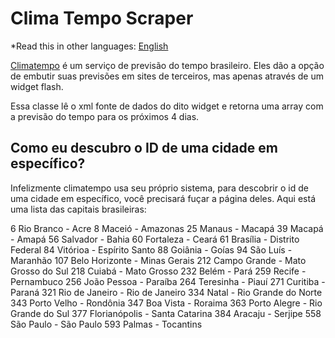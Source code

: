 
# Clima Tempo Scraper

*Read this in other languages: [English](README.md)

[Climatempo](http://www.climatempo.com.br) é um serviço de previsão do tempo brasileiro.
Eles dão a opção de embutir suas previsões em sites de terceiros, mas apenas através de um widget flash.

Essa classe lê o xml fonte de dados do dito widget e retorna uma array com a previsão do tempo para os próximos 4 dias.

## Como eu descubro o ID de uma cidade em específico?

Infelizmente climatempo usa seu próprio sistema, para descobrir o id de uma cidade em específico, você precisará fuçar a página deles.
Aqui está uma lista das capitais brasileiras:

6 Rio Branco - Acre
8 Maceió - Amazonas
25 Manaus - Macapá
39 Macapá - Amapá
56 Salvador - Bahia
60 Fortaleza - Ceará
61 Brasília - Distrito Federal
84 Vitórioa - Espírito Santo
88 Goiânia - Goías
94 São Luís - Maranhão
107 Belo Horizonte - Minas Gerais
212 Campo Grande - Mato Grosso do Sul
218 Cuiabá - Mato Grosso
232 Belém - Pará
259 Recife - Pernambuco
256 João Pessoa - Paraíba
264 Teresinha - Piauí
271 Curitiba - Paraná
321 Rio de Janeiro - Rio de Janeiro
334 Natal - Rio Grande do Norte
343 Porto Velho - Rondônia
347 Boa Vista - Roraima
363 Porto Alegre - Rio Grande do Sul
377 Florianópolis - Santa Catarina
384 Aracaju - Serjipe
558 São Paulo - São Paulo
593 Palmas - Tocantins